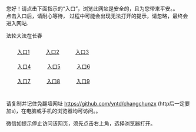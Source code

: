 您好！请点击下面指示的“入口”，浏览此网站是安全的，且为您带来平安。。 <br/>
点击入口后，请耐心等待， 过程中可能会出现无法打开的提示，请忽略，最终会进入网站. </br>

法轮大法在长春<br/>
<div style="padding:10px"><a style="margin:20px" target="_blank" href="https://d6xvwb5yxmn5c.cloudfront.net/2Qpsp?uujfgv" id="ccLink1" rel="nofollow">入口1</a> <a target="_blank" style="margin:20px" href="https://d1t6p78gogvgea.cloudfront.net/2Qpsp?nwppl" id="ccLink2" rel="nofollow">入口2</a> <a style="margin:20px" target="_blank" href="https://d3twt8tgf904qt.cloudfront.net/2Qpsp?zedpyjc" id="ccLink3" rel="nofollow">入口3</a></div>

<div style="padding:10px" ><a style="margin:20px" target="_blank" href="https://d6xvwb5yxmn5c.cloudfront.net/2Qpsp?uujfgv" id="ccLink4" rel="nofollow">入口4</a> <a style="margin:20px" href="https://d1t6p78gogvgea.cloudfront.net/2Qpsp?nwppl" target="_blank" id="ccLink5" rel="nofollow">入口5</a> <a style="margin:20px" href="https://d3twt8tgf904qt.cloudfront.net/2Qpsp?zedpyjc" target="_blank" id="ccLink6" rel="nofollow">入口6</a></div>

<div style="padding:10px"><a style="margin:20px" target="_blank" href="https://d6xvwb5yxmn5c.cloudfront.net/2Qpsp?uujfgv" id="ccLink7" rel="nofollow">入口7</a> <a style="margin:20px" href="https://d1t6p78gogvgea.cloudfront.net/2Qpsp?nwppl" target="_blank" id="ccLink8" rel="nofollow">入口8</a> <a style="margin:20px" target="_blank" href="https://d3twt8tgf904qt.cloudfront.net/2Qpsp?zedpyjc" id="ccLink9" rel="nofollow">入口9</a></div>

<br/>



请复制并记住免翻墙网址 https://github.com/yntd/changchunzx (http后一定要加s)，在电脑或手机的浏览器均可访问。。<br/>

微信如提示停止访问该网页，须先点击右上角，选择浏览器打开。
